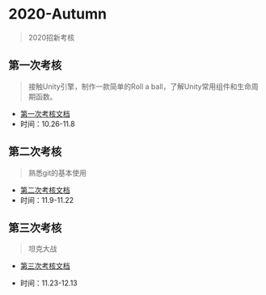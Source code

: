 # 2020-Autumn
> 2020招新考核

## 第一次考核

> 接触Unity引擎，制作一款简单的Roll a ball，了解Unity常用组件和生命周期函数。
>

- [第一次考核文档](./Doc/第一次考核文档.md)
- 时间：10.26-11.8

## 第二次考核

> 熟悉git的基本使用

- [第二次考核文档](./Doc/第二次考核文档.md)
- 时间：11.9-11.22

## 第三次考核

> 坦克大战

- [第三次考核文档](./Doc/第三次考核文档)

- 时间：11.23-12.13